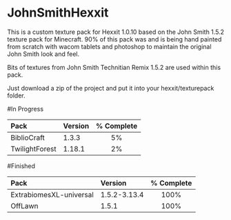 JohnSmithHexxit
===============
This is a custom texture pack for Hexxit 1.0.10 based on the John Smith 1.5.2 texture pack for Minecraft.
90% of this pack was and is being hand painted from scratch with wacom tablets and photoshop to maintain the original John Smith look and feel.

Bits of textures from John Smith Technitian Remix 1.5.2 are used within this pack.

Just download a zip of the project and put it into your hexxit/texturepack folder.


#In Progress

| Pack  | Version  | % Complete |
| :------------ |:---------------|:-----:|
| BiblioCraft               | 1.3.3        |  5% |
| TwilightForest            | 1.18.1       |  2% |

#Finished

| Pack  | Version  | % Complete
| :------------ |:---------------|:-----:|
| ExtrabiomesXL-universal   | 1.5.2-3.13.4 | 100% |
| OffLawn                   | 1.5.1        | 100% |
